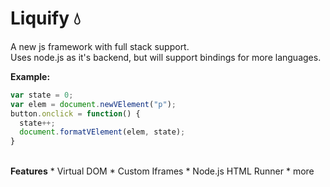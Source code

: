 #  Liquify 💧
A new js framework with full stack support.<br>
Uses node.js as it's backend, but will support
bindings for more languages.

<b>Example:</b>
<br>
```js
var state = 0;
var elem = document.newVElement("p");
button.onclick = function() {
  state++;
  document.formatVElement(elem, state);
}
```
<br>
<b>Features</b>
* Virtual DOM
* Custom Iframes
* Node.js HTML Runner
* more
